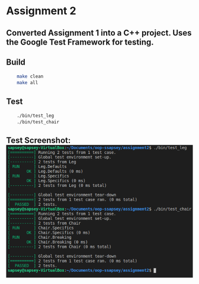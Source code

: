 # Assignment 2

## Converted Assignment 1 into a C++ project. Uses the Google Test Framework for testing. 

## Build
```bash
    make clean
    make all
```

## Test
```bash
    ./bin/test_leg
    ./bin/test_chair
```

## Test Screenshot: ![tests-passed](tests-passed.png)